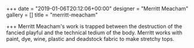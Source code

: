 +++
date = "2019-01-06T20:12:06+00:00"
designer = "Merritt Meacham"
gallery = []
title = "merritt-meacham"

+++
Merritt Meacham's work is trapped between the destruction of the fancied playful and the technical tedium of the body. Merritt works with paint, dye, wine, plastic and deadstock fabric to make stretchy tops.